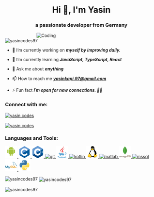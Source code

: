 
<h1 align="center">Hi 👋, I'm Yasin</h1>
<h3 align="center">a passionate developer from Germany</h3>
<img align="right" alt="Coding" width="400" src="https://miro.medium.com/v2/resize:fit:1360/1***zVnWJtyGOX_kUIDm6ccCfQ.gif">

<p align="left"> <img src="https://komarev.com/ghpvc/?username=yasincodes97&label=Profile%20views&color=0e75b6&style=flat" alt="yasincodes97" /> </p>

- 🔭 I’m currently working on ***myself by improving daily.***
- 🌱 I’m currently learning ***JavaScript, TypeScript, React***

- 💬 Ask me about ***anything***

- 📫 How to reach me ***yasinkapi.97@gmail.com***

- ⚡ Fun fact ***I´m open for new connections. ✌🏻***

<h3 align="left">Connect with me:</h3>
<p align="left">
<a href="https://instagram.com/yasin.codes" target="blank"><img align="center" src="https://raw.githubusercontent.com/rahuldkjain/github-profile-readme-generator/master/src/images/icons/Social/instagram.svg" alt="yasin.codes" height="30" width="40" /></a> 
</p>
<a href="https://solo.to/yasincodes" target="blank"><img align="center" src="https://raw.githubusercontent.com/rahuldkjain/github-profile-readme-generator/master/src/images/icons/Social/instagram.svg" alt="yasin.codes" height="30" width="40" /></a> 
</p>

<h3 align="left">Languages and Tools:</h3>
<p align="left"> <a href="https://developer.android.com" target="_blank" rel="noreferrer"> <img src="https://raw.githubusercontent.com/devicons/devicon/master/icons/android/android-original-wordmark.svg" alt="android" width="40" height="40"/> </a> <a href="https://www.cprogramming.com/" target="_blank" rel="noreferrer"> <img src="https://raw.githubusercontent.com/devicons/devicon/master/icons/c/c-original.svg" alt="c" width="40" height="40"/> </a> <a href="https://www.w3schools.com/cpp/" target="_blank" rel="noreferrer"> <img src="https://raw.githubusercontent.com/devicons/devicon/master/icons/cplusplus/cplusplus-original.svg" alt="cplusplus" width="40" height="40"/> </a> <a href="https://git-scm.com/" target="_blank" rel="noreferrer"> <img src="https://www.vectorlogo.zone/logos/git-scm/git-scm-icon.svg" alt="git" width="40" height="40"/> </a> <a href="https://www.java.com" target="_blank" rel="noreferrer"> <img src="https://raw.githubusercontent.com/devicons/devicon/master/icons/java/java-original.svg" alt="java" width="40" height="40"/> </a> <a href="https://kotlinlang.org" target="_blank" rel="noreferrer"> <img src="https://www.vectorlogo.zone/logos/kotlinlang/kotlinlang-icon.svg" alt="kotlin" width="40" height="40"/> </a> <a href="https://www.linux.org/" target="_blank" rel="noreferrer"> <img src="https://raw.githubusercontent.com/devicons/devicon/master/icons/linux/linux-original.svg" alt="linux" width="40" height="40"/> </a> <a href="https://www.mathworks.com/" target="_blank" rel="noreferrer"> <img src="https://upload.wikimedia.org/wikipedia/commons/2/21/Matlab_Logo.png" alt="matlab" width="40" height="40"/> </a> <a href="https://www.mongodb.com/" target="_blank" rel="noreferrer"> <img src="https://raw.githubusercontent.com/devicons/devicon/master/icons/mongodb/mongodb-original-wordmark.svg" alt="mongodb" width="40" height="40"/> </a> <a href="https://www.microsoft.com/en-us/sql-server" target="_blank" rel="noreferrer"> <img src="https://www.svgrepo.com/show/303229/microsoft-sql-server-logo.svg" alt="mssql" width="40" height="40"/> </a> <a href="https://www.mysql.com/" target="_blank" rel="noreferrer"> <img src="https://raw.githubusercontent.com/devicons/devicon/master/icons/mysql/mysql-original-wordmark.svg" alt="mysql" width="40" height="40"/> </a> <a href="https://www.python.org" target="_blank" rel="noreferrer"> <img src="https://raw.githubusercontent.com/devicons/devicon/master/icons/python/python-original.svg" alt="python" width="40" height="40"/> </a> </p>

<p><img align="left" src="https://github-readme-stats.vercel.app/api/top-langs?username=yasincodes97&show_icons=true&locale=en&layout=compact" alt="yasincodes97" /></p>

<p>&nbsp;<img align="center" src="https://github-readme-stats.vercel.app/api?username=yasincodes97&show_icons=true&locale=en" alt="yasincodes97" /></p>

<p><img align="center" src="https://github-readme-streak-stats.herokuapp.com/?user=yasincodes97&" alt="yasincodes97" /></p>
